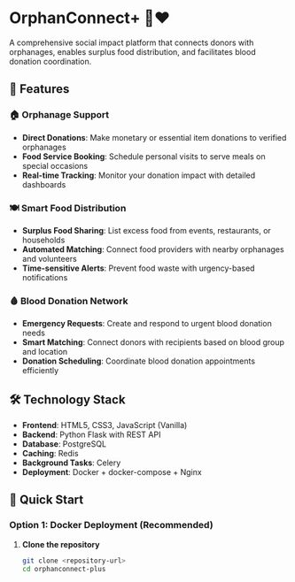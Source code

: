 # OrphanConnect+ 🤝❤️

A comprehensive social impact platform that connects donors with orphanages, enables surplus food distribution, and facilitates blood donation coordination.

## 🌟 Features

### 🏠 Orphanage Support
- **Direct Donations**: Make monetary or essential item donations to verified orphanages
- **Food Service Booking**: Schedule personal visits to serve meals on special occasions
- **Real-time Tracking**: Monitor your donation impact with detailed dashboards

### 🍽️ Smart Food Distribution
- **Surplus Food Sharing**: List excess food from events, restaurants, or households
- **Automated Matching**: Connect food providers with nearby orphanages and volunteers
- **Time-sensitive Alerts**: Prevent food waste with urgency-based notifications

### 🩸 Blood Donation Network
- **Emergency Requests**: Create and respond to urgent blood donation needs
- **Smart Matching**: Connect donors with recipients based on blood group and location
- **Donation Scheduling**: Coordinate blood donation appointments efficiently

## 🛠️ Technology Stack

- **Frontend**: HTML5, CSS3, JavaScript (Vanilla)
- **Backend**: Python Flask with REST API
- **Database**: PostgreSQL
- **Caching**: Redis
- **Background Tasks**: Celery
- **Deployment**: Docker + docker-compose + Nginx

## 🚀 Quick Start

### Option 1: Docker Deployment (Recommended)

1. **Clone the repository**
   ```bash
   git clone <repository-url>
   cd orphanconnect-plus